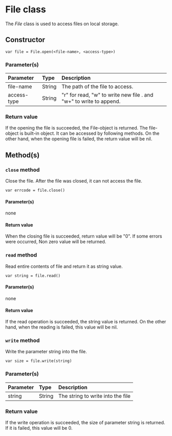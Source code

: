 # File class
The *File* class is used to access files on local storage.

## Constructor
````
var file = File.open(<file-name>, <access-type>)
````
### Parameter(s)
|Parameter    |Type   |Description                    |
|:---         |:---   |:---                           |
|file-name    |String |The path of the file to access.|
|access-type  |String |"r" for read, "w" to write new file . and "w+" to write to append.|

### Return value
If the opening the file is succeeded, the File-object is returned. The file-object is built-in object. It can be accessed by following methods. On the other hand, when the opening file is failed, the return value will be nil.

## Method(s)
### `close` method
Close the file. After the file was closed, it can not access the file.
````
var errcode = file.close()
````
#### Parameter(s)
none
#### Return value
When the closing file is succeeded, return value will be "0". If some errors were occurred, Non zero value will be returned.

### `read` method
Read entire contents of file and return it as string value.
````
var string = file.read()
````
#### Parameter(s)
none
#### Return value
If the read operation is succeeded, the string value is returned. On the other hand, when the reading is failed, this value will be nil.

### `write` method
Write the parameter string into the file.
```
var size = file.write(string)
```
### Parameter(s)
|Parameter    |Type   |Description                    |
|:---         |:---   |:---                           |
|string       |String |The string to write into the file |
### Return value
If the write operation is succeeded, the size of parameter string is returned. If it is failed, this value will be 0.
